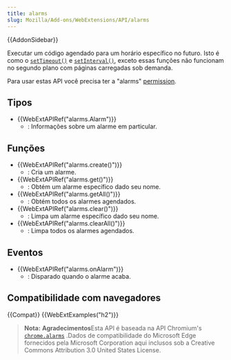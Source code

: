 ```yaml
---
title: alarms
slug: Mozilla/Add-ons/WebExtensions/API/alarms
---
```


{{AddonSidebar}}

Executar um código agendado para um horário específico no futuro. Isto é como o [`setTimeout()`](/pt-BR/docs/Web/API/WindowTimers/setTimeout) e [`setInterval()`](/pt-BR/docs/Web/API/WindowTimers/setInterval), exceto essas funções não funcionam no segundo plano com páginas carregadas sob demanda.

Para usar estas API você precisa ter a "alarms" [permission](/pt-BR/docs/Mozilla/Add-ons/WebExtensions/manifest.json/permissions).

## Tipos

- {{WebExtAPIRef("alarms.Alarm")}}
  - : Informações sobre um alarme em particular.

## Funções

- {{WebExtAPIRef("alarms.create()")}}
  - : Cria um alarme.
- {{WebExtAPIRef("alarms.get()")}}
  - : Obtém um alarme específico dado seu nome.
- {{WebExtAPIRef("alarms.getAll()")}}
  - : Obtém todos os alarmes agendados.
- {{WebExtAPIRef("alarms.clear()")}}
  - : Limpa um alarme específico dado seu nome.
- {{WebExtAPIRef("alarms.clearAll()")}}
  - : Limpa todos os alarmes agendados.

## Eventos

- {{WebExtAPIRef("alarms.onAlarm")}}
  - : Disparado quando o alarme acaba.

## Compatibilidade com navegadores

{{Compat}} {{WebExtExamples("h2")}}

> **Nota:** **Agradecimentos**Esta API é baseada na API Chromium's [`chrome.alarms`](https://developer.chrome.com/extensions/alarms) .Dados de compatibilidade do Microsoft Edge fornecidos pela Microsoft Corporation aqui inclusos sob a Creative Commons Attribution 3.0 United States License.
